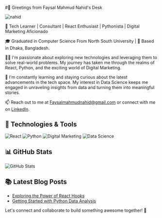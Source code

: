 #👋 Greetings from Faysal Mahmud Nahid's Desk 


![nahid](https://scontent.fdac11-2.fna.fbcdn.net/v/t39.30808-6/313918756_5372181419576365_1386613558634820141_n.jpg?_nc_cat=105&cb=99be929b-3346023f&ccb=1-7&_nc_sid=300f58&_nc_eui2=AeFc9N_b6JWYbwRKUSckZBVsiy8JmvVYi2WLLwma9ViLZfuSYA5-TrXsmw7HdFHr8cceRMcurCoZXfT65vEKUcCg&_nc_ohc=ykQKhLQyfmkAX8YQOkE&_nc_ht=scontent.fdac11-2.fna&oh=00_AfCZjZ7fpdZrO8tWM51c8RUPCD5T1gLFxhp5OIR3sftGdQ&oe=64DDFAE1)


🚀 Tech Learner | Consultant | React Enthusiast | Pythonista | Digital Marketing Aficionado


🎓 Graduated in Computer Science From North South University | 🌆 Based in Dhaka, Bangladesh.

👨‍💻 I'm passionate about exploring new technologies and leveraging them to solve real-world problems. My journey has taken me through the realms of React, Python, and the exciting world of Digital Marketing.

🌱 I'm constantly learning and staying curious about the latest advancements in the tech space. My interest in Data Science keeps me engaged in unraveling insights from data and turning them into meaningful stories.

📫 Reach out to me at [Faysalmahmudnahid@gmail.com](mailto:Faysalmahmudnahid@gmail.com) or connect with me on [LinkedIn](https://www.linkedin.com/in/Faysal-mahmud-nahid).

## 🔧 Technologies & Tools

![React](https://img.shields.io/badge/-React-61DAFB?style=flat-square&logo=react&logoColor=white)
![Python](https://img.shields.io/badge/-Python-3776AB?style=flat-square&logo=python&logoColor=white)
![Digital Marketing](https://img.shields.io/badge/-Digital%20Marketing-FF6F61?style=flat-square&logo=digitalocean&logoColor=white)
![Data Science](https://img.shields.io/badge/-Data%20Science-336791?style=flat-square&logo=datascience&logoColor=white)

## 📊 GitHub Stats

![GitHub Stats](https://github-readme-stats.vercel.app/api?username=yourusername&show_icons=true&theme=radical)

## 📚 Latest Blog Posts

- [Exploring the Power of React Hooks](https://yourblog.com/react-hooks-power)
- [Getting Started with Python Data Analysis](https://yourblog.com/python-data-analysis)



Let's connect and collaborate to build something awesome together! 🌟
